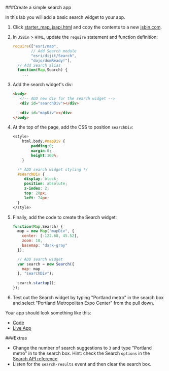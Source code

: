 ###Create a simple search app

In this lab you will add a basic search widget to your app.

1. Click [starter_map_jsapi.html](src/starter_map_jsapi.html) and copy the contents to a new [jsbin.com](http://jsbin.com).

2. In `JSBin` > `HTML`, update the `require` statement and function definition:

    ```javascript
    require(["esri/map",
            // Add Search module
            "esri/dijit/Search",
            "dojo/domReady!"],
      // Add Search alias
      function(Map,Search) {
        ... 
    ```

3. Add the search widget's div:
 
    ```html
    <body>
       <!-- ADD new div for the search widget -->
       <div id="searchDiv"></div>
       
       <div id="mapDiv"></div>
    </body>
    ``` 

4. At the top of the page, add the CSS to position `searchDiv`:

    ```CSS
    <style>
        html,body,#mapDiv {
            padding:0;
            margin:0;
            height:100%;
        }

      /* ADD search widget styling */ 
      #searchDiv {
         display: block;
         position: absolute;
         z-index: 2;
         top: 20px;
         left: 74px;
      }
    </style>
    ```

5. Finally, add the code to create the Search widget:

    ```javascript
    function(Map,Search) {
      map = new Map("mapDiv", {
        center: [-122.68, 45.52],
        zoom: 10,
        basemap: "dark-gray"
      });

      // ADD search widget 
      var search = new Search({
        map: map
      }, "searchDiv");
     
      search.startup();
    });
    ```
    
6. Test out the Search widget by typing "Portland metro" in the search box and select "Portland Metropolitan Expo Center" from the pull down.
    
Your app should look something like this:
* [Code](src/simple_search_jsapi.html)
* [Live App](http://esri.github.io/geodev-hackerlabs/develop/src/simple_search_jsapi.html)

###Extras

* Change the number of search suggestions to `3` and type "Portland metro" in to the search box.  Hint: check the Search `options` in the [Search API reference](https://developers.arcgis.com/javascript/jsapi/search-amd.html).
* Listen for the `search-results` event and then clear the search box.